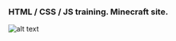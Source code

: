 ### HTML / CSS / JS training. Minecraft site.
![alt text](https://drive.google.com/uc?export=view&id=1T1IbS6LJSbYHIhp1Au_7OyKw3tkFHw0_)

